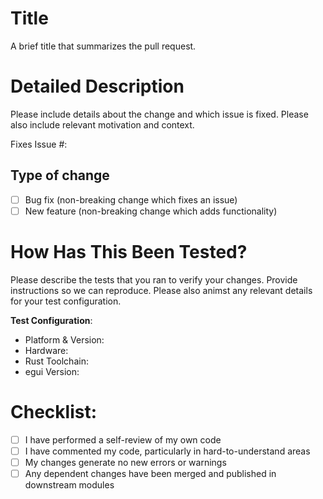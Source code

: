 # Title

A brief title that summarizes the pull request.

# Detailed Description

Please include details about the change and which issue is fixed. Please also include relevant motivation and context.

Fixes Issue #:

## Type of change

- [ ] Bug fix (non-breaking change which fixes an issue)
- [ ] New feature (non-breaking change which adds functionality)

# How Has This Been Tested?

Please describe the tests that you ran to verify your changes. Provide instructions so we can reproduce. Please also animst any relevant details for your test configuration.

**Test Configuration**:

- Platform & Version:
- Hardware:
- Rust Toolchain:
- egui Version:

# Checklist:

- [ ] I have performed a self-review of my own code
- [ ] I have commented my code, particularly in hard-to-understand areas
- [ ] My changes generate no new errors or warnings
- [ ] Any dependent changes have been merged and published in downstream modules
